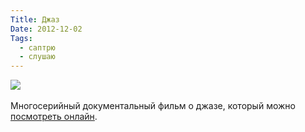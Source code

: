 ```yaml
---
Title: Джаз
Date: 2012-12-02
Tags: 
  - саптрю
  - слушаю
---
```


<div class="text"><img src="https://dl.dropbox.com/u/140528/site/jazz.jpeg" /><br /><br />
Многосерийный документальный фильм о джазе, который можно <a href="http://docu.im/movie/play/141">посмотреть онлайн</a>. </div>